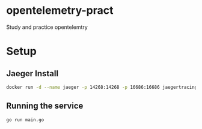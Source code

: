 # opentelemetry-pract
Study and practice opentelemtry

# Setup
## Jaeger Install
```bash
docker run -d --name jaeger -p 14268:14268 -p 16686:16686 jaegertracing/all-in-one:1.24
```

## Running the service
```bash
go run main.go
```